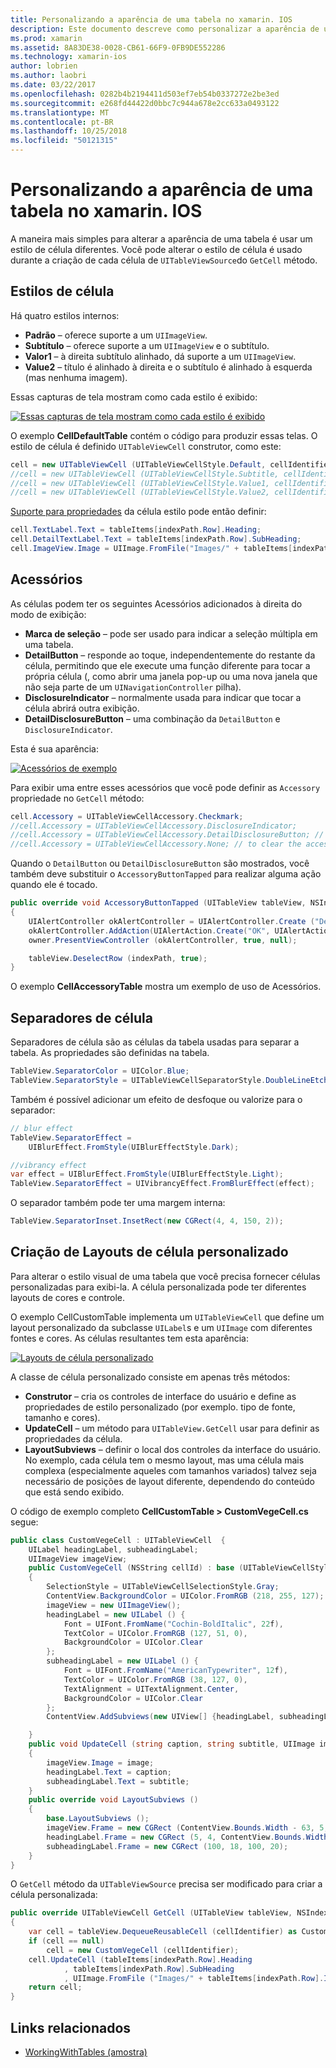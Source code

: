 ```yaml
---
title: Personalizando a aparência de uma tabela no xamarin. IOS
description: Este documento descreve como personalizar a aparência de uma tabela no xamarin. IOS. Ele aborda os estilos de célula, Acessórios, separadores de célula e layouts de célula personalizado.
ms.prod: xamarin
ms.assetid: 8A83DE38-0028-CB61-66F9-0FB9DE552286
ms.technology: xamarin-ios
author: lobrien
ms.author: laobri
ms.date: 03/22/2017
ms.openlocfilehash: 0282b4b2194411d503ef7eb54b0337272e2be3ed
ms.sourcegitcommit: e268fd44422d0bbc7c944a678e2cc633a0493122
ms.translationtype: MT
ms.contentlocale: pt-BR
ms.lasthandoff: 10/25/2018
ms.locfileid: "50121315"
---
```

# <a name="customizing-a-tables-appearance-in-xamarinios"></a>Personalizando a aparência de uma tabela no xamarin. IOS

A maneira mais simples para alterar a aparência de uma tabela é usar um estilo de célula diferentes. Você pode alterar o estilo de célula é usado durante a criação de cada célula de `UITableViewSource`do `GetCell` método.

## <a name="cell-styles"></a>Estilos de célula

Há quatro estilos internos:

-  **Padrão** – oferece suporte a um `UIImageView`.
-  **Subtítulo** – oferece suporte a um `UIImageView` e o subtítulo.
-  **Valor1** – à direita subtítulo alinhado, dá suporte a um `UIImageView`.
-  **Value2** – título é alinhado à direita e o subtítulo é alinhado à esquerda (mas nenhuma imagem).


Essas capturas de tela mostram como cada estilo é exibido:

 [![](customizing-table-appearance-images/image7.png "Essas capturas de tela mostram como cada estilo é exibido")](customizing-table-appearance-images/image7.png#lightbox)

O exemplo **CellDefaultTable** contém o código para produzir essas telas. O estilo de célula é definido `UITableViewCell` construtor, como este:

```csharp
cell = new UITableViewCell (UITableViewCellStyle.Default, cellIdentifier);
//cell = new UITableViewCell (UITableViewCellStyle.Subtitle, cellIdentifier);
//cell = new UITableViewCell (UITableViewCellStyle.Value1, cellIdentifier);
//cell = new UITableViewCell (UITableViewCellStyle.Value2, cellIdentifier);
```

[Suporte para propriedades](http://developer.xamarin.com/api/type/UIKit.UITableViewCell/) da célula estilo pode então definir:

```csharp
cell.TextLabel.Text = tableItems[indexPath.Row].Heading;
cell.DetailTextLabel.Text = tableItems[indexPath.Row].SubHeading;
cell.ImageView.Image = UIImage.FromFile("Images/" + tableItems[indexPath.Row].ImageName); // don't use for Value2
```

## <a name="accessories"></a>Acessórios

As células podem ter os seguintes Acessórios adicionados à direita do modo de exibição:

-   **Marca de seleção** – pode ser usado para indicar a seleção múltipla em uma tabela.
-   **DetailButton** – responde ao toque, independentemente do restante da célula, permitindo que ele execute uma função diferente para tocar a própria célula (, como abrir uma janela pop-up ou uma nova janela que não seja parte de um `UINavigationController` pilha).
-   **DisclosureIndicator** – normalmente usada para indicar que tocar a célula abrirá outra exibição.
-   **DetailDisclosureButton** – uma combinação da `DetailButton` e `DisclosureIndicator`.


Esta é sua aparência:

 [![](customizing-table-appearance-images/image8.png "Acessórios de exemplo")](customizing-table-appearance-images/image8.png#lightbox)

Para exibir uma entre esses acessórios que você pode definir as `Accessory` propriedade no `GetCell` método:

```csharp
cell.Accessory = UITableViewCellAccessory.Checkmark;
//cell.Accessory = UITableViewCellAccessory.DisclosureIndicator;
//cell.Accessory = UITableViewCellAccessory.DetailDisclosureButton; // implement AccessoryButtonTapped
//cell.Accessory = UITableViewCellAccessory.None; // to clear the accessory
```

Quando o `DetailButton` ou `DetailDisclosureButton` são mostrados, você também deve substituir o `AccessoryButtonTapped` para realizar alguma ação quando ele é tocado.

```csharp
public override void AccessoryButtonTapped (UITableView tableView, NSIndexPath indexPath)
{
    UIAlertController okAlertController = UIAlertController.Create ("DetailDisclosureButton Touched", tableItems[indexPath.Row].Heading, UIAlertControllerStyle.Alert);
    okAlertController.AddAction(UIAlertAction.Create("OK", UIAlertActionStyle.Default, null));
    owner.PresentViewController (okAlertController, true, null);

    tableView.DeselectRow (indexPath, true);
}
```

O exemplo **CellAccessoryTable** mostra um exemplo de uso de Acessórios.

## <a name="cell-separators"></a>Separadores de célula

Separadores de célula são as células da tabela usadas para separar a tabela. As propriedades são definidas na tabela.

```csharp
TableView.SeparatorColor = UIColor.Blue;
TableView.SeparatorStyle = UITableViewCellSeparatorStyle.DoubleLineEtched;
```

Também é possível adicionar um efeito de desfoque ou valorize para o separador:

```csharp
// blur effect
TableView.SeparatorEffect =
    UIBlurEffect.FromStyle(UIBlurEffectStyle.Dark);

//vibrancy effect
var effect = UIBlurEffect.FromStyle(UIBlurEffectStyle.Light);
TableView.SeparatorEffect = UIVibrancyEffect.FromBlurEffect(effect);
```

O separador também pode ter uma margem interna:

```csharp
TableView.SeparatorInset.InsetRect(new CGRect(4, 4, 150, 2));
```

## <a name="creating-custom-cell-layouts"></a>Criação de Layouts de célula personalizado

Para alterar o estilo visual de uma tabela que você precisa fornecer células personalizadas para exibi-la. A célula personalizada pode ter diferentes layouts de cores e controle.

O exemplo CellCustomTable implementa um `UITableViewCell` que define um layout personalizado da subclasse `UILabel`s e um `UIImage` com diferentes fontes e cores. As células resultantes tem esta aparência:

 [![](customizing-table-appearance-images/image9.png "Layouts de célula personalizado")](customizing-table-appearance-images/image9.png#lightbox)

A classe de célula personalizado consiste em apenas três métodos:

-   **Construtor** – cria os controles de interface do usuário e define as propriedades de estilo personalizado (por exemplo. tipo de fonte, tamanho e cores).
-   **UpdateCell** – um método para `UITableView.GetCell` usar para definir as propriedades da célula.
-   **LayoutSubviews** – definir o local dos controles da interface do usuário. No exemplo, cada célula tem o mesmo layout, mas uma célula mais complexa (especialmente aqueles com tamanhos variados) talvez seja necessário de posições de layout diferente, dependendo do conteúdo que está sendo exibido.


O código de exemplo completo **CellCustomTable > CustomVegeCell.cs** segue:

```csharp
public class CustomVegeCell : UITableViewCell  {
    UILabel headingLabel, subheadingLabel;
    UIImageView imageView;
    public CustomVegeCell (NSString cellId) : base (UITableViewCellStyle.Default, cellId)
    {
        SelectionStyle = UITableViewCellSelectionStyle.Gray;
        ContentView.BackgroundColor = UIColor.FromRGB (218, 255, 127);
        imageView = new UIImageView();
        headingLabel = new UILabel () {
            Font = UIFont.FromName("Cochin-BoldItalic", 22f),
            TextColor = UIColor.FromRGB (127, 51, 0),
            BackgroundColor = UIColor.Clear
        };
        subheadingLabel = new UILabel () {
            Font = UIFont.FromName("AmericanTypewriter", 12f),
            TextColor = UIColor.FromRGB (38, 127, 0),
            TextAlignment = UITextAlignment.Center,
            BackgroundColor = UIColor.Clear
        };
        ContentView.AddSubviews(new UIView[] {headingLabel, subheadingLabel, imageView});

    }
    public void UpdateCell (string caption, string subtitle, UIImage image)
    {
        imageView.Image = image;
        headingLabel.Text = caption;
        subheadingLabel.Text = subtitle;
    }
    public override void LayoutSubviews ()
    {
        base.LayoutSubviews ();
        imageView.Frame = new CGRect (ContentView.Bounds.Width - 63, 5, 33, 33);
        headingLabel.Frame = new CGRect (5, 4, ContentView.Bounds.Width - 63, 25);
        subheadingLabel.Frame = new CGRect (100, 18, 100, 20);
    }
}
```

O `GetCell` método da `UITableViewSource` precisa ser modificado para criar a célula personalizada:

```csharp
public override UITableViewCell GetCell (UITableView tableView, NSIndexPath indexPath)
{
    var cell = tableView.DequeueReusableCell (cellIdentifier) as CustomVegeCell;
    if (cell == null)
        cell = new CustomVegeCell (cellIdentifier);
    cell.UpdateCell (tableItems[indexPath.Row].Heading
            , tableItems[indexPath.Row].SubHeading
            , UIImage.FromFile ("Images/" + tableItems[indexPath.Row].ImageName) );
    return cell;
}
```



## <a name="related-links"></a>Links relacionados

- [WorkingWithTables (amostra)](https://developer.xamarin.com/samples/monotouch/WorkingWithTables)
